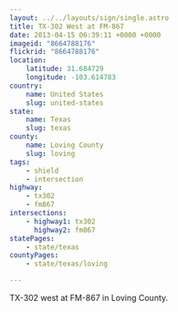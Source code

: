 ```yaml
---
layout: ../../layouts/sign/single.astro
title: TX-302 West at FM-867
date: 2013-04-15 06:39:11 +0000 +0000
imageid: "8664788176"
flickrid: "8664788176"
location:
    latitude: 31.684729
    longitude: -103.614783
country:
    name: United States
    slug: united-states
state:
    name: Texas
    slug: texas
county:
    name: Loving County
    slug: loving
tags:
    - shield
    - intersection
highway:
    - tx302
    - fm867
intersections:
    - highway1: tx302
      highway2: fm867
statePages:
    - state/texas
countyPages:
    - state/texas/loving

---
```

TX-302 west at FM-867 in Loving County.